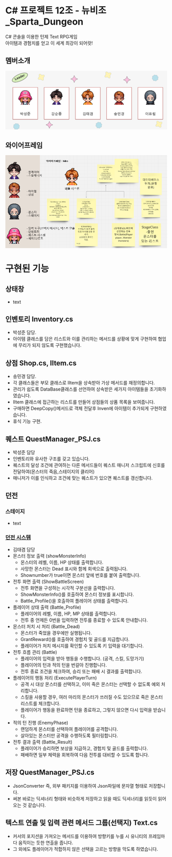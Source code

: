 # C# 프로젝트 12조 - 뉴비조_Sparta_Dungeon

C# 콘솔을 이용한 턴제 Text RPG게임  
아이템과 경험치를 얻고 이 세계 최강이 되어랏!  

## 멤버소개 

![image](/README/introduce.png)  

## 와이어프레임
![image](/README/wireframe.png)  

# 구현된 기능
## 상태창
- text
## 인벤토리 Inventory.cs
- 박성준 담당. 
- 아이템 클래스를 담은 리스트와 이를 관리하는 메서드를 상황에 맞게 구현하여 협업에 무리가 되지 않도록 구현했습니다.
## 상점 Shop.cs, IItem.cs
- 송민경 담당.
- 각 클래스들은 부모 클래스로 IItem을 상속받아 가상 메서드를 재정의합니다.
- 관리가 쉽도록 DataBase클래스를 선언하여 상속받은 세가지 아이템들을 초기화하였습니다.
- IItem 클래스에 접근하는 리스트를 만들어 상점들의 상품 목록을 보여줍니다.
- 구매하면 DeepCopy()메서드로 객체 전달후 Inven에 아이템이 추가되게 구현하였습니다.
- 휴식 기능 구현.
## 퀘스트 QuestManager_PSJ.cs
- 박성준 담당
- 인벤토리와 유사한 구조를 갖고 있습니다.
- 퀘스트의 달성 조건에 관여하는 다른 메서드들이 퀘스트 매니저 스크립트에 신호를 전달하여(몬스터의 죽음,스테이지의 클리어)
- 매니저가 이를 인식하고 조건에 맞는 퀘스트가 있으면 퀘스트를 갱신합니다.
## 던전
### 스테이지
- text
### [던전 시스템](https://github.com/psj1208/TeamProejct_Dungeon/blob/main/TeamProejct_Dungeon/Program.cs)
- 김태겸 담당
- 몬스터 정보 출력 (showMonsterInfo)
  - 몬스터의 레벨, 이름, HP 상태를 출력합니다.
  - 사망한 몬스터는 Dead 표시와 함께 회색으로 출력됩니다.
  - Shownumber가 true이면 몬스터 앞에 번호를 붙여 출력합니다.
- 전투 화면 출력 (ShowBattleScreen)
  - 전투 화면을 구성하는 시각적 구분선을 출력합니다.
  - ShowMonsterInfo()를 호출하여 몬스터 정보를 표시합니다.
  - Battle_Profile()을 호출하여 플레이어 상태를 출력합니다.
- 플레이어 상태 출력 (Battle_Profile)
  - 플레이어의 레벨, 이름, HP, MP 상태를 출력합니다.
  - 전투 중 언제든 0번을 입력하면 전투를 종료할 수 있도록 안내합니다.
- 몬스터 처치 시 처리 (Battle_Dead)
  - 몬스터가 죽었을 경우에만 실행됩니다.
  - GrantReward()를 호출하여 경험치 및 골드를 지급합니다.
  - 플레이어가 처치 메시지를 확인할 수 있도록 키 입력을 대기합니다.
- 전투 흐름 관리 (Battle)
  - 플레이어의 입력을 받아 행동을 수행합니다. (공격, 스킬, 도망가기)
  - 플레이어의 턴과 적의 턴을 번갈아 진행합니다.
  - 전투 종료 조건을 체크하여, 승리 또는 패배 시 결과를 출력합니다.
- 플레이어의 행동 처리 (ExecutePlayerTurn)
  - 공격 시 대상 몬스터를 선택하고, 이미 죽은 몬스터는 선택할 수 없도록 예외 처리합니다.
  - 스킬을 사용할 경우, 여러 마리의 몬스터가 쓰러질 수도 있으므로 죽은 몬스터 리스트를 체크합니다.
  - 플레이어가 행동을 완료하면 턴을 종료하고, 그렇지 않으면 다시 입력을 받습니다.
- 적의 턴 진행 (EnemyPhase)
  - 랜덤하게 몬스터를 선택하여 플레이어를 공격합니다.
  - 살아있는 몬스터만 공격을 수행하도록 필터링합니다.
- 전투 결과 출력 (Battle_Result)
  - 플레이어가 승리하면 보상을 지급하고, 경험치 및 골드를 출력합니다.
  - 패배하면 일부 체력을 회복하여 다음 전투를 대비할 수 있도록 합니다.
## 저장 QuestManager_PSJ.cs
- JsonConverter 즉, 외부 패키지를 이용하여 Json파일에 문자열 형태로 저장합니다.
- 써본 바로는 딕셔너리 형태와 비슷하게 저장하고 읽을 때도 딕셔너리를 읽듯이 읽어오는 것 같습니다.
## 텍스트 연출 및 입력 관련 메서드 그룹(선택지) Text.cs
- 커서의 포지션을 가져오는 메서드를 이용하여 방향키를 누를 시 유니티의 프레임마다 움직이는 듯한 연출을 줍니다.
- 그 외에도 플레이어가 적합하지 않은 선택을 고르는 방향을 막도록 하였습니다.
